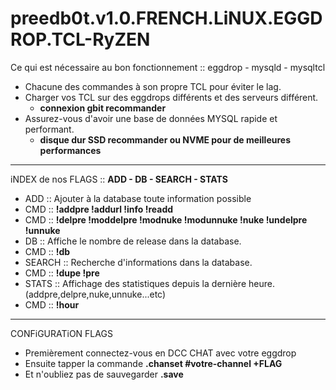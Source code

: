 # preedb0t.v1.0.FRENCH.LiNUX.EGGDROP.TCL-RyZEN #

Ce qui est nécessaire au bon fonctionnement :: eggdrop - mysqld - mysqltcl

- Chacune des commandes à son propre TCL pour éviter le lag.
- Charger vos TCL sur des eggdrops différents et des serveurs différent.
  - **connexion gbit recommander**
- Assurez-vous d'avoir une base de données MYSQL rapide et performant.
  - **disque dur SSD recommander ou NVME pour de meilleures performances**
-------------------------------------------------------------------------------------------------------
iNDEX de nos FLAGS :: **ADD - DB - SEARCH - STATS**

- ADD :: Ajouter à la database toute information possible
- CMD :: **!addpre !addurl !info !readd**
- CMD :: **!delpre !moddelpre !modnuke !modunnuke !nuke !undelpre !unnuke**
- DB :: Affiche le nombre de release dans la database.
- CMD :: **!db**
- SEARCH :: Recherche d'informations dans la database.
- CMD :: **!dupe !pre**
- STATS :: Affichage des statistiques depuis la dernière heure. (addpre,delpre,nuke,unnuke...etc)
- CMD :: **!hour**
-------------------------------------------------------------------------------------------------------
CONFiGURATiON FLAGS

- Premièrement connectez-vous en DCC CHAT avec votre eggdrop
- Ensuite tapper la commande **.chanset #votre-channel +FLAG**
- Et n'oubliez pas de sauvegarder **.save**
